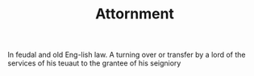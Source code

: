 ---
title: Attornment
letter: A
permalink: "/definitions/bld-attornment.html"
body: In feudal and old Eng-lish law. A turning over or transfer by a lord of the
  services of his teuaut to the grantee of his seigniory
published_at: '2018-07-07'
source: Black's Law Dictionary 2nd Ed (1910)
layout: post
---